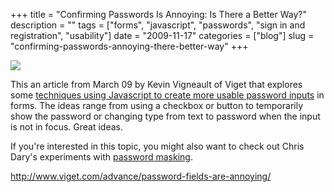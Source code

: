 +++
title = "Confirming Passwords Is Annoying: Is There a Better Way?"
description = ""
tags = ["forms", "javascript", "passwords", "sign in and registration", "usability"]
date = "2009-11-17"
categories = ["blog"]
slug = "confirming-passwords-annoying-there-better-way"
+++



  <div class="notebook-screenshot"><a href="http://www.viget.com/advance/password-fields-are-annoying/"><img src="http://media.konigi.com/bluga/wt4b02bd5209f8f_large.jpg"/></a></div><p>This an article from March 09 by Kevin Vigneault of Viget that explores some <a href="http://www.viget.com/advance/password-fields-are-annoying/">techniques using Javascript to create more usable password inputs</a> in forms. The ideas range from using a checkbox or button to temporarily show the password or changing type from text to password when the input is not in focus. Great ideas.</p>

<p>If you're interested in this topic, you might also want to check out Chris Dary's experiments with <a href="experiments-password-masking.html">password masking</a>.</p>

    
  <a href="http://www.viget.com/advance/password-fields-are-annoying/">http://www.viget.com/advance/password-fields-are-annoying/</a>

